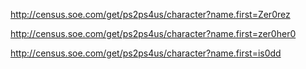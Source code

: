http://census.soe.com/get/ps2ps4us/character?name.first=Zer0rez

http://census.soe.com/get/ps2ps4us/character?name.first=zer0her0

http://census.soe.com/get/ps2ps4us/character?name.first=is0dd

